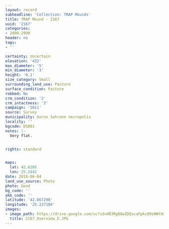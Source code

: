 ```yaml
---
layout: record
subheadline: 'Collection: TRAP Mounds'
title: TRAP Mound - 2167
uuid: '2167'
categories:
- 2000-2999
header: no
tags:
- ''

certainty: Uncertain
elevation: '432'
max_diameter: '5'
min_diameter: '3'
height: '0.1'
size_category: Small
surrounding_land_use: Pasture
surface_condition: Pasture
robbed: No
crm_condition: '2'
crm_intactness: '2'
campaign: '2011'
source: Survey
municipality: Gorno Sahrane necropolis
locality: ''
bgcode: DS001
notes: |-
  Very flat.


rights: standard


maps:
  lat: 42.6285
  lon: 25.2442
date: 2018-06-04
land_use_source: Photo
photo: Good
bg_code: ''
akb_code: ''
latitude: '42.667298'
longitude: '25.227184'
images:
- image_path: https://drive.google.com/uc?id=0B3Rg88wZDQscaFpkc09zWWtXd0E
  title: 2167_Overview_E.JPG
---
```

